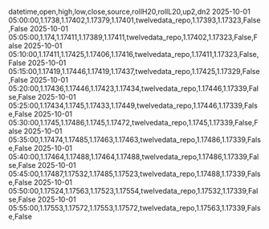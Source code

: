 datetime,open,high,low,close,source,rollH20,rollL20,up2,dn2
2025-10-01 05:00:00,1.1738,1.17402,1.17379,1.17401,twelvedata_repo,1.17393,1.17323,False,False
2025-10-01 05:05:00,1.174,1.17411,1.17389,1.17411,twelvedata_repo,1.17402,1.17323,False,False
2025-10-01 05:10:00,1.17411,1.17425,1.17406,1.17416,twelvedata_repo,1.17411,1.17323,False,False
2025-10-01 05:15:00,1.17419,1.17446,1.17419,1.17437,twelvedata_repo,1.17425,1.17329,False,False
2025-10-01 05:20:00,1.17436,1.17446,1.17423,1.17434,twelvedata_repo,1.17446,1.17339,False,False
2025-10-01 05:25:00,1.17434,1.1745,1.17433,1.17449,twelvedata_repo,1.17446,1.17339,False,False
2025-10-01 05:30:00,1.1745,1.17486,1.1745,1.17472,twelvedata_repo,1.1745,1.17339,False,False
2025-10-01 05:35:00,1.17474,1.17485,1.17463,1.17463,twelvedata_repo,1.17486,1.17339,False,False
2025-10-01 05:40:00,1.17464,1.17488,1.17464,1.17488,twelvedata_repo,1.17486,1.17339,False,False
2025-10-01 05:45:00,1.17487,1.17532,1.17485,1.17523,twelvedata_repo,1.17488,1.17339,False,False
2025-10-01 05:50:00,1.17524,1.17563,1.17523,1.17554,twelvedata_repo,1.17532,1.17339,False,False
2025-10-01 05:55:00,1.17553,1.17572,1.17553,1.17572,twelvedata_repo,1.17563,1.17339,False,False
